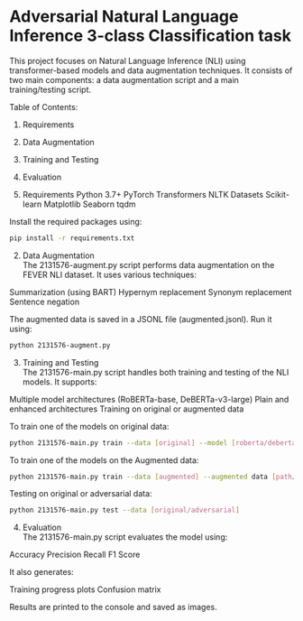 # Adversarial Natural Language Inference 3-class Classification task
This project focuses on Natural Language Inference (NLI) using transformer-based models and data augmentation techniques. It consists of two main components: a data augmentation script and a main training/testing script.

Table of Contents:
1. Requirements
2. Data Augmentation
3. Training and Testing
4. Evaluation  

1. Requirements
Python 3.7+
PyTorch
Transformers
NLTK
Datasets
Scikit-learn
Matplotlib
Seaborn
tqdm

Install the required packages using:
```bash
pip install -r requirements.txt
```  

2. Data Augmentation  
The 2131576-augment.py script performs data augmentation on the FEVER NLI dataset. It uses various techniques:

Summarization (using BART)
Hypernym replacement
Synonym replacement
Sentence negation

The augmented data is saved in a JSONL file (augmented.jsonl).
Run it using:
```bash
python 2131576-augment.py
```

3. Training and Testing  
The 2131576-main.py script handles both training and testing of the NLI models. It supports:

Multiple model architectures (RoBERTa-base, DeBERTa-v3-large)
Plain and enhanced architectures
Training on original or augmented data

To train one of the models on original data:
```bash
python 2131576-main.py train --data [original] --model [roberta/deberta] --architecture [plain/enhanced]
```

To train one of the models on the Augmented data:
```bash
python 2131576-main.py train --data [augmented] --augmented data [path/to/augmented.jsonl] --model [roberta/deberta] --architecture [plain/enhanced]
```

Testing on original or adversarial data:
```bash
python 2131576-main.py test --data [original/adversarial]
```

4. Evaluation  
The 2131576-main.py script evaluates the model using:

Accuracy
Precision
Recall
F1 Score

It also generates:

Training progress plots
Confusion matrix

Results are printed to the console and saved as images.